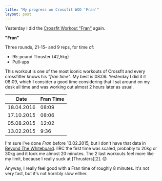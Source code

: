 ```yaml
---
title: "My progress on Crossfit WOD 'Fran'"
layout: post
---
```


Yesterday I did the [Crossfit Workout "Fran"][0] again.

**"Fran"**

Three rounds, 21-15- and 9 reps, for time of:

* 95-pound Thruster (42,5kg)
* Pull-ups

This workout is one of the most iconic workouts of Crossfit and every crossfitter knows his *"fran time"*. My best is 08:06. Yesterday I did it it 08:09, which I consider a good time considering that I sat around on my desk all time and was working out almost 2 hours later as usual.

 Date       | Fran Time 
------------|----------
 18.04.2016 | 08:09
 17.10.2015 | 08:06
 05.08.2015 | 12:02
 13.02.2015 | 9:36

I'm sure I've done *Fran* before 13.02.2015, but I don't have that data in [Beyond The Whiteboard][1]. IIRC the first time was scaled, probably to 20kg or 30kg and it took me almost 20 minutes. The 2 last workouts feel more like my limit, because I really suck at [Thrusters][2]. :disappointed:

Anyway, I really feel good with a Fran time of roughly 8 minutes. It's not very fast, but it's not horribly slow either.

[0]: https://www.crossfit.com/workout/2004/11/21
[1]: https://beyondthewhiteboard.com/members/147555
